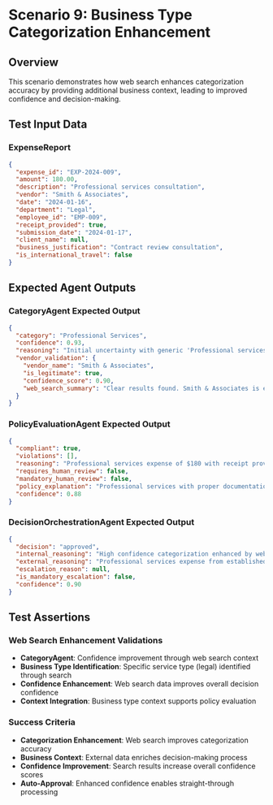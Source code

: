 # Scenario 9: Business Type Categorization Enhancement

## Overview
This scenario demonstrates how web search enhances categorization accuracy by providing additional business context, leading to improved confidence and decision-making.

## Test Input Data

### ExpenseReport
```json
{
  "expense_id": "EXP-2024-009",
  "amount": 180.00,
  "description": "Professional services consultation",
  "vendor": "Smith & Associates",
  "date": "2024-01-16",
  "department": "Legal",
  "employee_id": "EMP-009",
  "receipt_provided": true,
  "submission_date": "2024-01-17",
  "client_name": null,
  "business_justification": "Contract review consultation",
  "is_international_travel": false
}
```

## Expected Agent Outputs

### CategoryAgent Expected Output
```json
{
  "category": "Professional Services",
  "confidence": 0.93,
  "reasoning": "Initial uncertainty with generic 'Professional services' description, but web search reveals 'Smith & Associates' is a Legal Services Firm, enhancing categorization confidence to Professional Services with legal specialization context.",
  "vendor_validation": {
    "vendor_name": "Smith & Associates",
    "is_legitimate": true,
    "confidence_score": 0.90,
    "web_search_summary": "Clear results found. Smith & Associates is established Legal Services Firm with website, specializes in business law and contract review, multiple attorney profiles listed, legitimate professional practice."
  }
}
```

### PolicyEvaluationAgent Expected Output
```json
{
  "compliant": true,
  "violations": [],
  "reasoning": "Professional services expense of $180 with receipt provided meets policy requirements. Legal consultation aligns with business justification 'Contract review consultation'.",
  "requires_human_review": false,
  "mandatory_human_review": false,
  "policy_explanation": "Professional services with proper documentation and business justification are permitted under policy.",
  "confidence": 0.88
}
```

### DecisionOrchestrationAgent Expected Output
```json
{
  "decision": "approved",
  "internal_reasoning": "High confidence categorization enhanced by web search business type identification. Policy compliant with clear business purpose, legitimate professional service provider.",
  "external_reasoning": "Professional services expense from established legal firm is policy compliant and approved for payment processing.",
  "escalation_reason": null,
  "is_mandatory_escalation": false,
  "confidence": 0.90
}
```

## Test Assertions

### Web Search Enhancement Validations
- **CategoryAgent**: Confidence improvement through web search context
- **Business Type Identification**: Specific service type (legal) identified through search
- **Confidence Enhancement**: Web search data improves overall decision confidence
- **Context Integration**: Business type context supports policy evaluation

### Success Criteria
- **Categorization Enhancement**: Web search improves categorization accuracy
- **Business Context**: External data enriches decision-making process
- **Confidence Improvement**: Search results increase overall confidence scores
- **Auto-Approval**: Enhanced confidence enables straight-through processing 